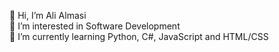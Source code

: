 👋 Hi, I’m Ali Almasi  
👀 I’m interested in Software Development  
🌱 I’m currently learning Python, C#, JavaScript and HTML/CSS  
